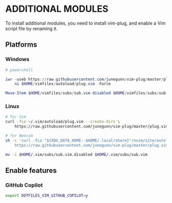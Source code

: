# ADDITIONAL MODULES

To install additional modules, you need to install vim-plug, and enable a Vim script file by renaming it.

## Platforms

### Windows

```powershell
# powershell

iwr -useb https://raw.githubusercontent.com/junegunn/vim-plug/master/plug.vim |`
    ni $HOME/vimfiles/autoload/plug.vim -Force

Move-Item $HOME/vimfiles/subs/sub.vim.disabled $HOME/vimfiles/subs/sub.vim
```

### Linux

```bash
# for Vim
curl -fLo ~/.vim/autoload/plug.vim --create-dirs \
    https://raw.githubusercontent.com/junegunn/vim-plug/master/plug.vim

# for Neovim
sh -c 'curl -fLo "${XDG_DATA_HOME:-$HOME/.local/share}"/nvim/site/autoload/plug.vim --create-dirs \
    https://raw.githubusercontent.com/junegunn/vim-plug/master/plug.vim'

mv -i $HOME/.vim/subs/sub.vim.disabled $HOME/.vim/subs/sub.vim
```

## Enable features

### GitHub Copilot

```bash
export DOTFILES_VIM_GITHUB_COPILOT=y
```
